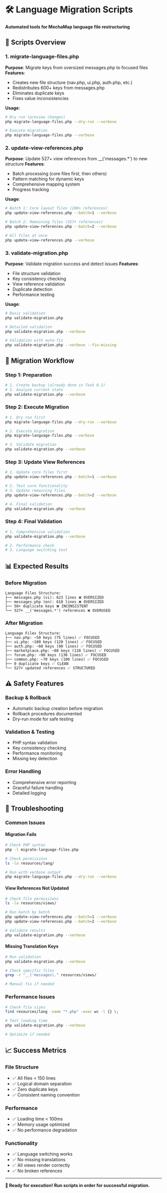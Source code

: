 # 🛠️ Language Migration Scripts

**Automated tools for MechaMap language file restructuring**

## 📁 **Scripts Overview**

### **1. migrate-language-files.php**
**Purpose**: Migrate keys from oversized messages.php to focused files
**Features**:
- Creates new file structure (nav.php, ui.php, auth.php, etc.)
- Redistributes 600+ keys from messages.php
- Eliminates duplicate keys
- Fixes value inconsistencies

**Usage**:
```bash
# Dry run (preview changes)
php migrate-language-files.php --dry-run --verbose

# Execute migration
php migrate-language-files.php --verbose
```

### **2. update-view-references.php**
**Purpose**: Update 527+ view references from __('messages.*') to new structure
**Features**:
- Batch processing (core files first, then others)
- Pattern matching for dynamic keys
- Comprehensive mapping system
- Progress tracking

**Usage**:
```bash
# Batch 1: Core layout files (200+ references)
php update-view-references.php --batch=1 --verbose

# Batch 2: Remaining files (327+ references)
php update-view-references.php --batch=2 --verbose

# All files at once
php update-view-references.php --verbose
```

### **3. validate-migration.php**
**Purpose**: Validate migration success and detect issues
**Features**:
- File structure validation
- Key consistency checking
- View reference validation
- Duplicate detection
- Performance testing

**Usage**:
```bash
# Basic validation
php validate-migration.php

# Detailed validation
php validate-migration.php --verbose

# Validation with auto-fix
php validate-migration.php --verbose --fix-missing
```

## 🚀 **Migration Workflow**

### **Step 1: Preparation**
```bash
# 1. Create backup (already done in Task 0.1)
# 2. Analyze current state
php validate-migration.php --verbose
```

### **Step 2: Execute Migration**
```bash
# 1. Dry run first
php migrate-language-files.php --dry-run --verbose

# 2. Execute migration
php migrate-language-files.php --verbose

# 3. Validate migration
php validate-migration.php --verbose
```

### **Step 3: Update View References**
```bash
# 1. Update core files first
php update-view-references.php --batch=1 --verbose

# 2. Test core functionality
# 3. Update remaining files
php update-view-references.php --batch=2 --verbose

# 4. Final validation
php validate-migration.php --verbose
```

### **Step 4: Final Validation**
```bash
# 1. Comprehensive validation
php validate-migration.php --verbose

# 2. Performance check
# 3. Language switching test
```

## 📊 **Expected Results**

### **Before Migration**
```
Language Files Structure:
├── messages.php (vi): 623 lines ❌ OVERSIZED
├── messages.php (en): 610 lines ❌ OVERSIZED
├── 50+ duplicate keys ❌ INCONSISTENT
└── 527+ __('messages.*') references ❌ OVERUSED
```

### **After Migration**
```
Language Files Structure:
├── nav.php: ~50 keys (75 lines) ✅ FOCUSED
├── ui.php: ~100 keys (120 lines) ✅ FOCUSED
├── auth.php: ~60 keys (90 lines) ✅ FOCUSED
├── marketplace.php: ~80 keys (110 lines) ✅ FOCUSED
├── forum.php: ~90 keys (130 lines) ✅ FOCUSED
├── common.php: ~70 keys (100 lines) ✅ FOCUSED
├── 0 duplicate keys ✅ CLEAN
└── 527+ updated references ✅ STRUCTURED
```

## ⚠️ **Safety Features**

### **Backup & Rollback**
- Automatic backup creation before migration
- Rollback procedures documented
- Dry-run mode for safe testing

### **Validation & Testing**
- PHP syntax validation
- Key consistency checking
- Performance monitoring
- Missing key detection

### **Error Handling**
- Comprehensive error reporting
- Graceful failure handling
- Detailed logging

## 🔧 **Troubleshooting**

### **Common Issues**

#### **Migration Fails**
```bash
# Check PHP syntax
php -l migrate-language-files.php

# Check permissions
ls -la resources/lang/

# Run with verbose output
php migrate-language-files.php --dry-run --verbose
```

#### **View References Not Updated**
```bash
# Check file permissions
ls -la resources/views/

# Run batch by batch
php update-view-references.php --batch=1 --verbose
php update-view-references.php --batch=2 --verbose

# Validate results
php validate-migration.php --verbose
```

#### **Missing Translation Keys**
```bash
# Run validation
php validate-migration.php --verbose

# Check specific files
grep -r "__('messages\." resources/views/

# Manual fix if needed
```

### **Performance Issues**
```bash
# Check file sizes
find resources/lang -name "*.php" -exec wc -l {} \;

# Test loading time
php validate-migration.php --verbose

# Optimize if needed
```

## 📈 **Success Metrics**

### **File Structure**
- ✅ All files < 150 lines
- ✅ Logical domain separation
- ✅ Zero duplicate keys
- ✅ Consistent naming convention

### **Performance**
- ✅ Loading time < 100ms
- ✅ Memory usage optimized
- ✅ No performance degradation

### **Functionality**
- ✅ Language switching works
- ✅ No missing translations
- ✅ All views render correctly
- ✅ No broken references

---

**🎯 Ready for execution! Run scripts in order for successful migration.**
